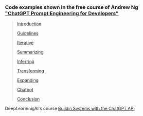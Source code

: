 
### Code examples shown in the free course of Andrew Ng ["ChatGPT Prompt Engineering for Developers"](https://www.deeplearning.ai/courses/#short-courses)

> [Introduction](https://learn.deeplearning.ai/chatgpt-prompt-eng/lesson/1/introduction)
> 
> [Guidelines](https://learn.deeplearning.ai/chatgpt-prompt-eng/lesson/2/guidelines)
> 
> [Iterative](https://learn.deeplearning.ai/chatgpt-prompt-eng/lesson/3/iterative)
> 
> [Summarizing](https://learn.deeplearning.ai/chatgpt-prompt-eng/lesson/4/summarizing)
> 
> [Inferring](https://learn.deeplearning.ai/chatgpt-prompt-eng/lesson/5/inferring)
> 
> [Transforming](https://learn.deeplearning.ai/chatgpt-prompt-eng/lesson/6/transforming)
> 
> [Expanding](https://learn.deeplearning.ai/chatgpt-prompt-eng/lesson/7/expanding)
> 
> [Chatbot](https://learn.deeplearning.ai/chatgpt-prompt-eng/lesson/8/chatbot)
> 
> [Conclusion](https://learn.deeplearning.ai/chatgpt-prompt-eng/lesson/9/conclusion)
> 

DeepLearninigAI's course [Buildin Systems with the ChatGPT API](https://www.deeplearning.ai/short-courses/building-systems-with-chatgpt/)
